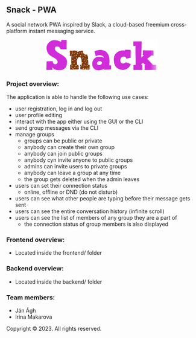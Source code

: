 ## Snack - PWA

A social network PWA inspired by Slack, a cloud-based freemium cross-platform instant messaging service.

<p align="center">
  <img src="pics/snack.png" alt="snack" width="300"/>
</p>

### Project overview:

The application is able to handle the following use cases:

- user registration, log in and log out
- user profile editing
- interact with the app either using the GUI or the CLI
- send group messages via the CLI
- manage groups
  - groups can be public or private
  - anybody can create their own group
  - anybody can join public groups
  - anybody cyn invite anyone to public groups
  - admins can invite users to private groups
  - anybody can leave a group at any time
  - the group gets deleted when the admin leaves
- users can set their connection status
  - online, offline or DND (do not disturb)
- users can see what other people are typing before their message gets sent
- users can see the entire conversation history (infinite scroll)
- users can see the list of members of any group they are a part of
  - the connection status of group members is also displayed

### Frontend overview:

- Located inside the frontend/ folder

### Backend overview:

- Located inside the backend/ folder

### Team members:

- Ján Ágh
- Irina Makarova

Copyright &copy; 2023. All rights reserved.
